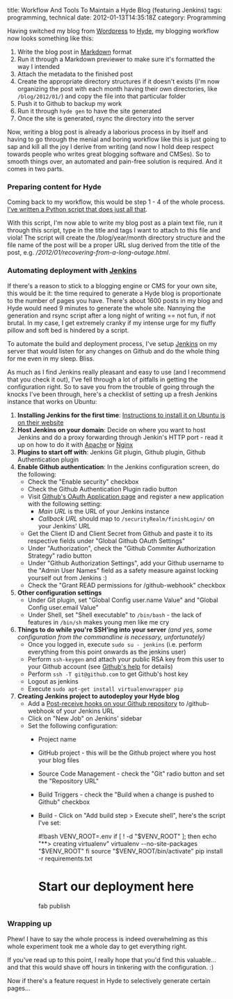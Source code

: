 title: Workflow And Tools To Maintain a Hyde Blog (featuring Jenkins)
tags: programming, technical
date: 2012-01-13T14:35:18Z
category: Programming

Having switched my blog from [Wordpress](http://wordpress.org) to [Hyde](http://github.com/hyde/hyde), my blogging workflow now looks something like this:

1. Write the blog post in [Markdown](http://en.wikipedia.org/wiki/Markdown) format
2. Run it through a Markdown previewer to make sure it's formatted the way I intended
3. Attach the metadata to the finished post
4. Create the appropriate directory structures if it doesn't exists (I'm now organizing the post with each month having their own directories, like `/blog/2012/01/`) and copy the file into that particular folder
5. Push it to Github to backup my work
6. Run it through `hyde gen` to have the site generated
7. Once the site is generated, rsync the directory into the server

Now, writing a blog post is already a laborious process in by itself and having to go through the menial and boring workflow like this is just going to sap and kill all the joy I derive from writing (and now I hold deep respect towards people who writes great blogging software and CMSes). So to smooth things over, an automated and pain-free solution is required. And it comes in two parts.

### Preparing content for Hyde

Coming back to my workflow, this would be step 1 - 4 of the whole process. [I've written a Python script that does just all that](https://github.com/felixleong/felixleong.com/raw/master/formatpost.py).

With this script, I'm now able to write my blog post as a plain text file, run it through this script, type in the title and tags I want to attach to this file and viola! The script will create the /blog/year/month directory structure and the file name of the post will be a proper URL slug derived from the title of the post, e.g. */2012/01/recovering-from-a-long-outage.html*.

### Automating deployment with [Jenkins](http://jenkins-ci.org/)

If there's a reason to stick to a blogging engine or CMS for your own site, this would be it: the time required to generate a Hyde blog is proportionate to the number of pages you have. There's about 1600 posts in my blog and Hyde would need 9 minutes to generate the whole site.  Nannying the generation and rsync script after a long night of writing == not fun, if not brutal. In my case, I get extremely cranky if my intense urge for my fluffy pillow and soft bed is hindered by a script.

To automate the build and deployment process, I've setup [Jenkins](http://jenkins-ci.org/) on my server that would listen for any changes on Github and do the whole thing for me even in my sleep. Bliss.

As much as I find Jenkins really pleasant and easy to use (and I recommend that you check it out), I've fell through a lot of pitfalls in getting the configuration right. So to save you from the trouble of going through the knocks I've been through, here's a checklist of setting up a fresh Jenkins instance that works on Ubuntu:

1. **Installing Jenkins for the first time**: [Instructions to install it on Ubuntu is on their website](http://pkg.jenkins-ci.org/debian/)
2. **Host Jenkins on your domain**: Decide on where you want to host Jenkins and do a proxy forwarding through Jenkin's HTTP port - read it up on how to do it with [Apache](https://wiki.jenkins-ci.org/display/JENKINS/Running+Jenkins+behind+Apache) or [Nginx](https://wiki.jenkins-ci.org/display/JENKINS/Running+Hudson+behind+Nginx)
3. **Plugins to start off with**: Jenkins Git plugin, Github plugin, Github Authentication plugin
4. **Enable Github authentication**: In the Jenkins configuration screen, do the following:
    - Check the "Enable security" checkbox
    - Check the Github Authentication Plugin radio button
    - Visit [Github's OAuth Application page](https://github.com/account/applications) and register a new application with the following setting:
        - *Main URL* is the URL of your Jenkins instance
        - *Callback URL* should map to `/securityRealm/finishLogin/` on your Jenkins' URL
    - Get the Client ID and Client Secret from Github and paste it to its respective fields under "Global Github OAuth Settings"
    - Under "Authorization", check the "Github Commiter Authorization Strategy" radio button
    - Under "Github Authorization Settings", add your Github username to the "Admin User Names" field as a safety measure against locking yourself out from Jenkins :)
    - Check the "Grant READ permissions for /github-webhook" checkbox
5. **Other configuration settings**
    - Under Git plugin, set "Global Config user.name Value" and "Global Config user.email Value"
    - Under Shell, set "Shell executable" to `/bin/bash` - the lack of features in `/bin/sh` makes young men like me cry
6. **Things to do while you're SSH'ing into your server** *(and yes, some configuration from the commandline is necessary, unfortunately)*
    - Once you logged in, execute `sudo su - jenkins` (i.e. perform everything from this point onwards as the jenkins user)
    - Perform `ssh-keygen` and attach your public RSA key from this user to your Github account (see [Github's help](http://help.github.com/linux-set-up-git/) for details)
    - Perform `ssh -T git@github.com` to get Github's host key
    - Logout as jenkins
    - Execute `sudo apt-get install virtualenvwrapper pip`
7. **Creating Jenkins project to autodeploy your Hyde blog**
    - Add a [Post-receive hooks on your Github repository](http://help.github.com/post-receive-hooks/) to /github-webhook of your Jenkins URL
    - Click on "New Job" on Jenkins' sidebar
    - Set the following configuration:
        - Project name
        - GitHub project - this will be the Github project where you host your blog files
        - Source Code Management - check the "Git" radio button and set the "Repository URL"
        - Build Triggers - check the "Build when a change is pushed to Github" checkbox
        - Build - Click on "Add build step > Execute shell", here's the script I've set:

            #!bash
            VENV_ROOT=.env
            if [ ! -d "$VENV_ROOT" ]; then
                echo "**> creating virtualenv"
                virtualenv --no-site-packages "$VENV_ROOT"
            fi
            source "$VENV_ROOT/bin/activate"
            pip install -r requirements.txt

            # Start our deployment here
            fab publish

### Wrapping up

Phew! I have to say the whole process is indeed overwhelming as this whole experiment took me a whole day to get everything right.

If you've read up to this point, I really hope that you'd find this valuable… and that this would shave off hours in tinkering with the configuration. :)

Now if there's a feature request in Hyde to selectively generate certain pages…

